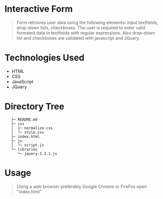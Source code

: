 # Interactive Form

> Form retrieves user data using the following elements: input textfields, drop-down lists, checkboxes. The user is required to enter valid formated data in textfields with regular expressions. Also drop-down list and checkboxes are validated with javascript and JQuery.

# Technologies Used

- HTML
- CSS
- JavaScript
- JQuery

# Directory Tree

```
   ├─ README.md
   ├─ css
   │  ├─ normalize.css
   │  └─ style.css
   ├─ index.html
   ├─ js
   │  └─ script.js
   └─ libraries
      └─ jquery-3.3.1.js

```

# Usage

> Using a web browser preferably Google Chrome or FireFox open "index.html"
